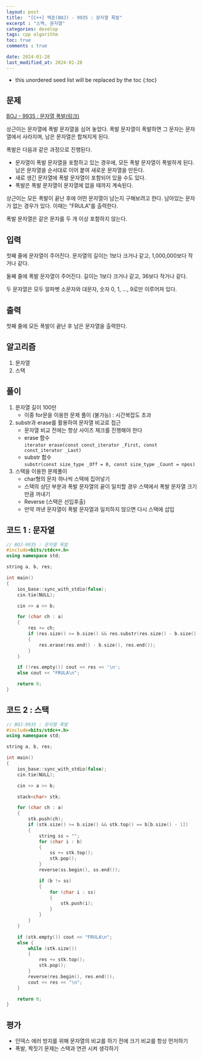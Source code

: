 ```yaml
---
layout: post
title:  "[C++] 백준(BOJ) - 9935 : 문자열 폭발"
excerpt : "스택, 문자열"
categories: develop
tags: cpp algorithm
toc: true
comments : true

date: 2024-01-28
last_modified_at: 2024-01-28
---
```


* this unordered seed list will be replaced by the toc
{:toc}

## 문제 

[BOJ -  9935 : 문자열 폭발(링크)](https://www.acmicpc.net/problem/9935)  

상근이는 문자열에 폭발 문자열을 심어 놓았다. 폭발 문자열이 폭발하면 그 문자는 문자열에서 사라지며, 남은 문자열은 합쳐지게 된다.

폭발은 다음과 같은 과정으로 진행된다.

- 문자열이 폭발 문자열을 포함하고 있는 경우에, 모든 폭발 문자열이 폭발하게 된다. 남은 문자열을 순서대로 이어 붙여 새로운 문자열을 만든다.
- 새로 생긴 문자열에 폭발 문자열이 포함되어 있을 수도 있다.
- 폭발은 폭발 문자열이 문자열에 없을 때까지 계속된다.

상근이는 모든 폭발이 끝난 후에 어떤 문자열이 남는지 구해보려고 한다. 남아있는 문자가 없는 경우가 있다. 이때는 "FRULA"를 출력한다.

폭발 문자열은 같은 문자를 두 개 이상 포함하지 않는다.

## 입력
첫째 줄에 문자열이 주어진다. 문자열의 길이는 1보다 크거나 같고, 1,000,000보다 작거나 같다.

둘째 줄에 폭발 문자열이 주어진다. 길이는 1보다 크거나 같고, 36보다 작거나 같다.

두 문자열은 모두 알파벳 소문자와 대문자, 숫자 0, 1, ..., 9로만 이루어져 있다.

## 출력
첫째 줄에 모든 폭발이 끝난 후 남은 문자열을 출력한다.

## 알고리즘
  1. 문자열
  2. 스택

## 풀이
  1. 문자열 길이 100만
     - 이중 for문을 이용한 문제 풀이 (불가능) : 시간복잡도 초과 
  2. substr과 erase를 활용하여 문자열 비교로 접근
     - 문자열 비교 전에는 항상 사이즈 체크를 진행해야 한다
     - erase 함수    
	 `iterator erase(const const_iterator _First, const const_iterator _Last)`
	 - substr 함수    
	 `substr(const size_type _Off = 0, const size_type _Count = npos)`
  3. 스택을 이용한 문제풀이 
     - char형의 문자 하나씩 스택에 집어넣기
	 - 스택의 상단 부분과 폭발 문자열의 끝이 일치할 경우 스택에서 폭발 문자열 크기만큼 꺼내기
	 - Reverse (스택은 선입후출)
	 - 만약 꺼낸 문자열이 폭발 문자열과 일치하지 않으면 다시 스택에 삽입

## 코드 1 : 문자열
```cpp
// BOJ-9935 : 문자열 폭발
#include<bits/stdc++.h>
using namespace std;

string a, b, res;

int main()
{
	ios_base::sync_with_stdio(false);
	cin.tie(NULL);

	cin >> a >> b;

	for (char ch : a)
	{
		res += ch;
		if (res.size() >= b.size() && res.substr(res.size() - b.size(), b.size()) == b)
		{
			res.erase(res.end() - b.size(), res.end());
		}
	}

	if (!res.empty()) cout << res << '\n';
	else cout << "FRULA\n";

	return 0;
}

```

## 코드 2 : 스택
```cpp
// BOJ-9935 : 문자열 폭발
#include<bits/stdc++.h>
using namespace std;

string a, b, res;

int main()
{
	ios_base::sync_with_stdio(false);
	cin.tie(NULL);

	cin >> a >> b;

	stack<char> stk;

	for (char ch : a)
	{
		stk.push(ch);
		if (stk.size() >= b.size() && stk.top() == b[b.size() - 1])
		{
			string ss = "";
			for (char i : b)
			{
				ss += stk.top();
				stk.pop();
			}
			reverse(ss.begin(), ss.end());

			if (b != ss)
			{
				for (char i : ss)
				{
					stk.push(i);
				}
			}
		}
	}

	if (stk.empty()) cout << "FRULA\n";
	else {
		while (stk.size())
		{
			res += stk.top();
			stk.pop();
		}
		reverse(res.begin(), res.end());
		cout << res << "\n";
	}

	return 0;
}

```

## 평가  
* 인덱스 에러 방지를 위해 문자열의 비교를 하기 전에 크기 비교를 항상 먼저하기 
* 폭발, 짝짓기 문제는 스택과 연관 시켜 생각하기